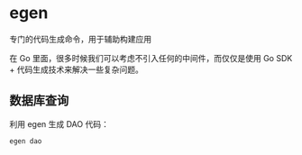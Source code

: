 # egen
专门的代码生成命令，用于辅助构建应用

在 Go 里面，很多时候我们可以考虑不引入任何的中间件，而仅仅是使用 Go SDK + 代码生成技术来解决一些复杂问题。

## 数据库查询

利用 egen 生成 DAO 代码：
```shell
egen dao
```